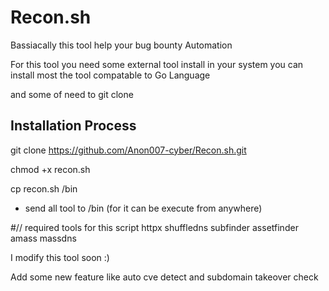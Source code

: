 # Recon.sh
Bassiacally this tool help your bug bounty Automation

For this tool you need some external tool install in your system you can install most the tool compatable to Go Language

and some of need to git clone


Installation Process
---------------------

git clone https://github.com/Anon007-cyber/Recon.sh.git

chmod +x recon.sh

cp recon.sh /bin


* send all tool to /bin (for it can be execute from anywhere)

#// required tools for this script
httpx
shuffledns
subfinder
assetfinder
amass
massdns



I modify this tool soon :) 

Add some new feature like auto cve detect and subdomain takeover check
